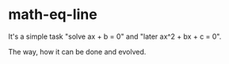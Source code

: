 # math-eq-line
It's a simple task "solve ax + b = 0" and "later ax^2 + bx + c = 0".

The way, how it can be done and evolved.
